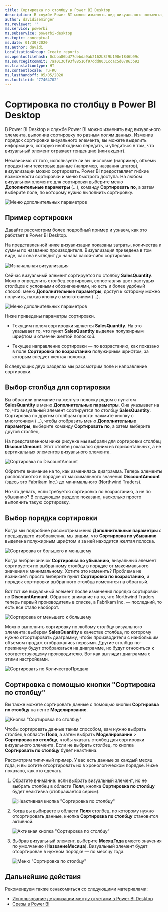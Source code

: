 ```yaml
---
title: Сортировка по столбцу в Power BI Desktop
description: В службе Power BI можно изменять вид визуального элемента, выполнив сортировку по разным полям данных.
author: davidiseminger
ms.reviewer: ''
ms.service: powerbi
ms.subservice: powerbi-desktop
ms.topic: conceptual
ms.date: 01/30/2020
ms.author: davidi
LocalizationGroup: Create reports
ms.openlocfilehash: 0cbba86bd77debda9ab2162b8f9b190e1846b99c
ms.sourcegitcommit: 7aa0136f93f88516f97ddd8031ccac5d07863b92
ms.translationtype: HT
ms.contentlocale: ru-RU
ms.lasthandoff: 05/05/2020
ms.locfileid: "77464702"
---
```

# <a name="sort-by-column-in-power-bi-desktop"></a>Сортировка по столбцу в Power BI Desktop
В Power BI Desktop и службе Power BI можно изменять вид визуального элемента, выполнив сортировку по разным полям данных. Изменив порядок сортировки визуального элемента, вы можете выделить информацию, которую необходимо передать, и убедиться в том, что визуальный элемент отражает тенденцию (или акцент).

Независимо от того, используете ли вы числовые (например, объемы продаж) или текстовые данные (например, названия штатов), визуализации можно сортировать. Power BI предоставляет гибкие возможности сортировки и меню быстрого доступа. На любом визуальном элементе для сортировки выберите меню **Дополнительные параметры** (...), команду **Сортировать по**, а затем выберите поле, по которому нужно выполнить сортировку.

![Меню дополнительных параметров](media/desktop-sort-by-column/sortbycolumn_2.png)

## <a name="sorting-example"></a>Пример сортировки
Давайте рассмотрим более подробный пример и узнаем, как это работает в Power BI Desktop.

На представленной ниже визуализации показаны затраты, количества и суммы по названию производителя. Визуализация приведена в том виде, как она выглядит до начала какой-либо сортировки.

![Изначальная визуализация](media/desktop-sort-by-column/sortbycolumn_1.png)

Сейчас визуальный элемент сортируется по столбцу **SalesQuantity**. Можно определить столбец сортировки, сопоставляя цвет растущих столбцов с условными обозначениями, но есть и более удобный способ: меню **Дополнительные параметры**, доступ к которому можно получить, нажав кнопку с многоточием (...).

![Меню дополнительных параметров](media/desktop-sort-by-column/sortbycolumn_2.png)

Ниже приведены параметры сортировки.

* Текущим полем сортировки является **SalesQuantity**. На это указывает то, что пункт **SalesQuantity** выделен полужирным шрифтом и отмечен желтой полоской. 

* Текущее направление сортировки — по возрастанию, как показано в поле **Сортировка по возрастанию** полужирным шрифтом, за которым следует желтая полоска.

В следующих двух разделах мы рассмотрим поле и направление сортировки.

## <a name="select-which-column-to-use-for-sorting"></a>Выбор столбца для сортировки
Вы обратили внимание на желтую полоску рядом с пунктом **SalesQuantity** в меню **Дополнительные параметры**. Она указывает на то, что визуальный элемент сортируется по столбцу **SalesQuantity**. Сортировка по другим столбцам проста: нажмите кнопку с многоточием (...), чтобы отобразить меню **Дополнительные параметры**, выберите команду **Сортировать по**, а затем выберите другой столбец.

На представленном ниже рисунке мы выбрали для сортировки столбец **DiscountAmount**. Этот столбец оказался одним из горизонтальных, а не вертикальных элементов визуального элемента. 

![Сортировка по DiscountAmount](media/desktop-sort-by-column/sortbycolumn_3.png)

Обратите внимание на то, как изменилась диаграмма. Теперь элементы располагаются в порядке от максимального значения **DiscountAmount** (здесь это Fabrikam Inc.) до минимального (Northwind Traders). 

Но что делать, если требуется сортировка по возрастанию, а не по убыванию? В следующем разделе показано, насколько просто выполнить такую сортировку.

## <a name="select-the-sort-order"></a>Выбор порядка сортировки
Когда мы подробнее рассмотрим меню **Дополнительные параметры** с предыдущего изображения, мы видим, что **Сортировка по убыванию** выделена полужирным шрифтом и за ней находится желтая полоска.

![Сортировка от большего к меньшему](media/desktop-sort-by-column/sortbycolumn_4.png)

Когда выбран значок **Сортировка по убыванию**, визуальный элемент сортируется по выбранному столбцу в порядке от максимального значения к минимальному. Хотите это изменить? Проблема не возникает: просто выберите пункт **Сортировка по возрастанию**, и порядок сортировки выбранного столбца изменится на обратный.

Вот тот же визуальный элемент после изменения порядка сортировки по **DiscountAmount**. Обратите внимание на то, что Northwind Traders теперь первый производитель в списке, а Fabrikam Inc. — последний, то есть все стало наоборот.

![Сортировка от меньшего к большему](media/desktop-sort-by-column/sortbycolumn_5.png)

Можно выполнить сортировку по любому столбцу визуального элемента: выберем **SalesQuantity** в качестве столбца, по которому нужно отсортировать диаграмму, чтобы производители с наибольшим объемом продаж отображались первыми. Другие столбцы по-прежнему будут отображаться на диаграмме, но будут относиться к соответствующему производителю. Вот как выглядит диаграмма с этими настройками.

![Сортировать по КоличествоПродаж](media/desktop-sort-by-column/sortbycolumn_6.png)

## <a name="sort-using-the-sort-by-column-button"></a>Сортировка с помощью кнопки "Сортировка по столбцу"
Вы также можете сортировать данные с помощью кнопки **Сортировка по столбцу** на ленте **Моделирование**.

![Кнопка "Сортировка по столбцу"](media/desktop-sort-by-column/sortbycolumn_8.png)

Чтобы сортировать данные таким способом, вам нужно выбрать столбец в области **Поля**, а затем выбрать **Моделирование** > **Сортировка по столбцу**, чтобы указать столбец для сортировки визуального элемента. Если не выбрать столбец, то кнопка **Сортировать по столбцу** будет неактивна.

Рассмотрим типичный пример. У вас есть данные за каждый месяц года, и вы хотите отсортировать их в хронологическом порядке. Ниже показано, как это сделать.

1. Обратите внимание: если выбрать визуальный элемент, но не выбрать столбец в области **Поля**, кнопка **Сортировка по столбцу** будет неактивна (отображается серым).
   
   ![Неактивная кнопка "Сортировка по столбцу"](media/desktop-sort-by-column/sortbycolumn_9.png)

2. Когда вы выбираете в области **Поля** столбец, по которому нужно отсортировать данные, кнопка **Сортировка по столбцу** становится активной.
   
   ![Активная кнопка "Сортировка по столбцу"](media/desktop-sort-by-column/sortbycolumn_10.png)
3. Выбрав визуальный элемент, выберите **МесяцГода** вместо значения по умолчанию (**НазваниеМесяца**). Визуальный элемент будет отсортирован в нужном порядке — по месяцу года.
   
   ![Меню "Сортировка по столбцу"](media/desktop-sort-by-column/sortbycolumn_11.png)


<!---
This functionality is no longer active. Jan 2020

## Getting back to default column for sorting
You can sort by any column you'd like, but there may be times when you want the visual to return to its default sorting column. No problem. For a visual that has a sort column selected, open the **More options** menu and select that column again, and the visualization returns to its default sort column.

For example, here's our previous chart:

![Initial visualization](media/desktop-sort-by-column/sortbycolumn_6.png)

When we go back to the menu and select **SalesQuantity** again, the visual defaults to being ordered alphabetically by **Manufacturer**, as shown in the following image.

![Default sort order](media/desktop-sort-by-column/sortbycolumn_7.png)

With so many options for sorting your visuals, creating just the chart or image you want is easy.
--->

## <a name="next-steps"></a>Дальнейшие действия

Рекомендуем также ознакомиться со следующими материалами:

* [Использование детализации между отчетами в Power BI Desktop](desktop-cross-report-drill-through.md)
* [Срезы в Power BI](visuals/power-bi-visualization-slicers.md)

